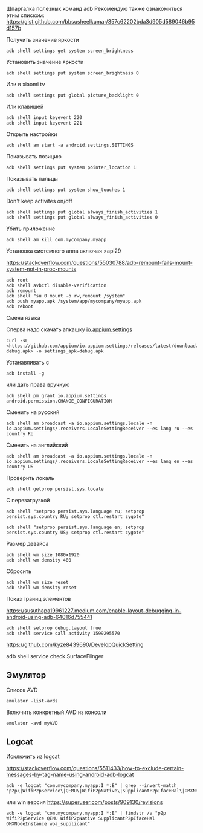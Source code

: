 Шпаргалка полезных команд adb
Рекомендую также ознакомиться этим списком: https://gist.github.com/bbsusheelkumar/357c62202bda3d905d589046b95d157b

Получить значение яркости

    adb shell settings get system screen_brightness

Установить значение яркости

    adb shell settings put system screen_brightness 0

Или в  xiaomi tv

    adb shell settings put global picture_backlight 0

Или клавишей

    adb shell input keyevent 220
    adb shell input keyevent 221

Открыть настройки

    adb shell am start -a android.settings.SETTINGS

  

Показывать позицию

	adb shell settings put system pointer_location 1

Показывать пальцы

	adb shell settings put system show_touches 1

  

Don't keep activites on/off

	adb shell settings put global always_finish_activities 1
	adb shell settings put global always_finish_activities 0

Убить приложение

	adb shell am kill com.mycompany.myapp

 Установка системного аппа включая  >api29

https://stackoverflow.com/questions/55030788/adb-remount-fails-mount-system-not-in-proc-mounts

	adb root
	adb shell avbctl disable-verification
	adb remount
	adb shell "su 0 mount -o rw,remount /system"
	adb push myapp.apk /system/app/mycompany/myapp.apk
	adb reboot

Смена языка

Сперва надо скачать апкашку [io.appium.settings](https://github.com/appium/io.appium.settings)
	
	curl -sL <https://github.com/appium/io.appium.settings/releases/latest/download/settings_apk-debug.apk> -o settings_apk-debug.apk

Устанавливать с

	adb install -g

или дать права вручную

	adb shell pm grant io.appium.settings android.permission.CHANGE_CONFIGURATION

Сменить на русский

	adb shell am broadcast -a io.appium.settings.locale -n io.appium.settings/.receivers.LocaleSettingReceiver --es lang ru --es country RU
Сменить на английский

	adb shell am broadcast -a io.appium.settings.locale -n io.appium.settings/.receivers.LocaleSettingReceiver --es lang en --es country US
	
Проверить локаль

	adb shell getprop persist.sys.locale

С перезагрузкой

    adb shell "setprop persist.sys.language ru; setprop persist.sys.country RU; setprop ctl.restart zygote"

    adb shell "setprop persist.sys.language en; setprop persist.sys.country US; setprop ctl.restart zygote"

  
Размер девайса

	adb shell wm size 1080x1920
	adb shell wm density 480

Сбросить

	adb shell wm size reset
	adb shell wm density reset

  Показ границ элементов

https://susuthapa19961227.medium.com/enable-layout-debugging-in-android-using-adb-64016d755441

	adb shell setprop debug.layout true
	adb shell service call activity 1599295570

  https://github.com/kyze8439690/DevelopQuickSetting

adb shell service check SurfaceFlinger

## Эмулятор
Список AVD

	emulator -list-avds

Включить конкретный AVD из консоли

	emulator -avd myAVD

  ## Logcat
  Исключить из logcat 

https://stackoverflow.com/questions/5511433/how-to-exclude-certain-messages-by-tag-name-using-android-adb-logcat

    adb -e logcat "com.mycompany.myapp:I *:E" | grep --invert-match 'p2p\|WifiP2pService\|QEMU\|WifiP2pNative\|SupplicantP2pIfaceHal\|OMXNodeInstance'

или win версия https://superuser.com/posts/909130/revisions

    adb -e logcat "com.mycompany.myapp:I *:E" | findstr /v "p2p WifiP2pService QEMU WifiP2pNative SupplicantP2pIfaceHal OMXNodeInstance wpa_supplicant"



